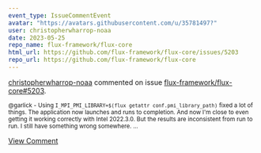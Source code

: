 ```yaml
---
event_type: IssueCommentEvent
avatar: "https://avatars.githubusercontent.com/u/35781497?"
user: christopherwharrop-noaa
date: 2023-05-25
repo_name: flux-framework/flux-core
html_url: https://github.com/flux-framework/flux-core/issues/5203
repo_url: https://github.com/flux-framework/flux-core
---
```


<a href='https://github.com/christopherwharrop-noaa' target='_blank'>christopherwharrop-noaa</a> commented on issue <a href='https://github.com/flux-framework/flux-core/issues/5203' target='_blank'>flux-framework/flux-core#5203</a>.

<small>@garlick - Using `I_MPI_PMI_LIBRARY=$(flux getattr conf.pmi_library_path)` fixed a lot of things.  The application now launches and runs to completion.  And now I'm close to even getting it working correctly with Intel 2022.3.0.  But the results are inconsistent from run to run. I still have something wrong somewhere....</small>

<a href='https://github.com/flux-framework/flux-core/issues/5203' target='_blank'>View Comment</a>